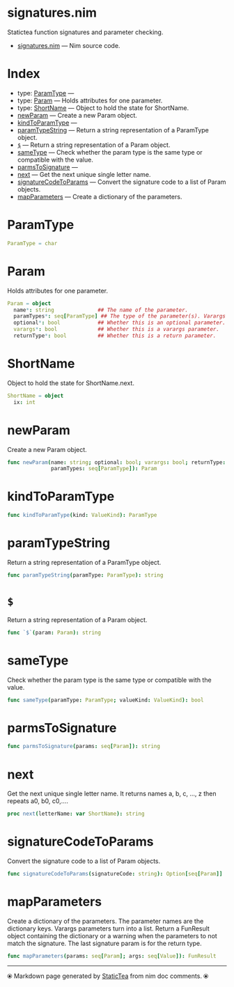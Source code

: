 # signatures.nim

Statictea function signatures and parameter checking.

* [signatures.nim](../src/signatures.nim) &mdash; Nim source code.
# Index

* type: [ParamType](#paramtype) &mdash; 
* type: [Param](#param) &mdash; Holds attributes for one parameter.
* type: [ShortName](#shortname) &mdash; Object to hold the state for ShortName.
* [newParam](#newparam) &mdash; Create a new Param object.
* [kindToParamType](#kindtoparamtype) &mdash; 
* [paramTypeString](#paramtypestring) &mdash; Return a string representation of a ParamType object.
* [`$`](#) &mdash; Return a string representation of a Param object.
* [sameType](#sametype) &mdash; Check whether the param type is the same type or compatible with the value.
* [parmsToSignature](#parmstosignature) &mdash; 
* [next](#next) &mdash; Get the next unique single letter name.
* [signatureCodeToParams](#signaturecodetoparams) &mdash; Convert the signature code to a list of Param objects.
* [mapParameters](#mapparameters) &mdash; Create a dictionary of the parameters.

# ParamType



```nim
ParamType = char
```


# Param

Holds attributes for one parameter.

```nim
Param = object
  name*: string              ## The name of the parameter.
  paramTypes*: seq[ParamType] ## The type of the parameter(s). Varargs can have multiple types.
  optional*: bool            ## Whether this is an optional parameter.
  varargs*: bool             ## Whether this is a varargs parameter.
  returnType*: bool          ## Whether this is a return parameter.

```


# ShortName

Object to hold the state for ShortName.next.

```nim
ShortName = object
  ix: int

```


# newParam

Create a new Param object.

```nim
func newParam(name: string; optional: bool; varargs: bool; returnType: bool;
              paramTypes: seq[ParamType]): Param
```


# kindToParamType



```nim
func kindToParamType(kind: ValueKind): ParamType
```


# paramTypeString

Return a string representation of a ParamType object.

```nim
func paramTypeString(paramType: ParamType): string
```


# `$`

Return a string representation of a Param object.

```nim
func `$`(param: Param): string
```


# sameType

Check whether the param type is the same type or compatible with the value.

```nim
func sameType(paramType: ParamType; valueKind: ValueKind): bool
```


# parmsToSignature



```nim
func parmsToSignature(params: seq[Param]): string
```


# next

Get the next unique single letter name. It returns names a, b, c, ..., z then repeats a0, b0, c0,....

```nim
proc next(letterName: var ShortName): string
```


# signatureCodeToParams

Convert the signature code to a list of Param objects.

```nim
func signatureCodeToParams(signatureCode: string): Option[seq[Param]]
```


# mapParameters

Create a dictionary of the parameters. The parameter names are the dictionary keys.  Varargs parameters turn into a list. Return a FunResult object containing the dictionary or a warning when the parameters to not match the signature.  The last signature param is for the return type.

```nim
func mapParameters(params: seq[Param]; args: seq[Value]): FunResult
```



---
⦿ Markdown page generated by [StaticTea](https://github.com/flenniken/statictea/) from nim doc comments. ⦿
